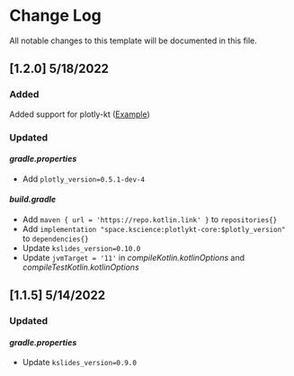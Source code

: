 # Change Log

All notable changes to this template will be documented in this file.

## [1.2.0] 5/18/2022

### Added

Added support for plotly-kt ([Example](https://kslides.com/#/plotly))

### Updated

#### _gradle.properties_

* Add `plotly_version=0.5.1-dev-4`

#### _build.gradle_

* Add `maven { url = 'https://repo.kotlin.link' }` to `repositories{}`
* Add `implementation "space.kscience:plotlykt-core:$plotly_version"` to `dependencies{}`
* Update `kslides_version=0.10.0`
* Update `jvmTarget = '11'` in _compileKotlin.kotlinOptions_ and _compileTestKotlin.kotlinOptions_

## [1.1.5] 5/14/2022

### Updated

#### _gradle.properties_

* Update `kslides_version=0.9.0` 